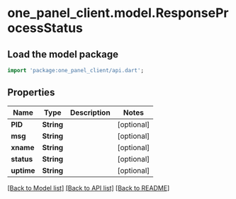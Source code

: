 # one_panel_client.model.ResponseProcessStatus

## Load the model package
```dart
import 'package:one_panel_client/api.dart';
```

## Properties
Name | Type | Description | Notes
------------ | ------------- | ------------- | -------------
**PID** | **String** |  | [optional] 
**msg** | **String** |  | [optional] 
**xname** | **String** |  | [optional] 
**status** | **String** |  | [optional] 
**uptime** | **String** |  | [optional] 

[[Back to Model list]](../README.md#documentation-for-models) [[Back to API list]](../README.md#documentation-for-api-endpoints) [[Back to README]](../README.md)


